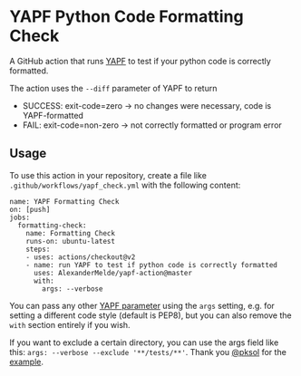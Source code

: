 # YAPF Python Code Formatting Check
A GitHub action that runs [YAPF](https://github.com/google/yapf) to test if your python code is correctly formatted.

The action uses the `--diff` parameter of YAPF to return
- SUCCESS: exit-code=zero → no changes were necessary, code is YAPF-formatted
- FAIL: exit-code=non-zero → not correctly formatted or program error

## Usage
To use this action in your repository, create a file like `.github/workflows/yapf_check.yml` with the following content:

```
name: YAPF Formatting Check
on: [push]
jobs:
  formatting-check:
    name: Formatting Check
    runs-on: ubuntu-latest
    steps:
    - uses: actions/checkout@v2
    - name: run YAPF to test if python code is correctly formatted
      uses: AlexanderMelde/yapf-action@master
      with:
        args: --verbose
```

You can pass any other [YAPF parameter](https://github.com/google/yapf#usage) using the `args` setting, e.g. for setting a different code style (default is PEP8), but you can also remove the `with` section entirely if you wish.

If you want to exclude a certain directory, you can use the args field like this: `args: --verbose --exclude '**/tests/**'`. Thank you [@pksol](https://github.com/pksol) for the [example](https://github.com/AlexanderMelde/yapf-action/issues/1).
